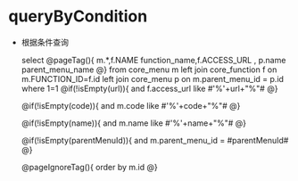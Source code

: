 
queryByCondition
===============
* 根据条件查询

	select 
	@pageTag(){
	   m.*,f.NAME function_name,f.ACCESS_URL ,
	   p.name parent_menu_name
	@}
	from core_menu m left join core_function f on m.FUNCTION_ID=f.id  left join core_menu p on m.parent_menu_id = p.id
	where 1=1
	@if(!isEmpty(url)){
	    and  f.access_url like #'%'+url+"%"#
	@}
	
	@if(!isEmpty(code)){
	    and  m.code like #'%'+code+"%"#
	@}
	
	@if(!isEmpty(name)){
	    and  m.name like #'%'+name+"%"#
	@}
	
	@if(!isEmpty(parentMenuId)){
	    and  m.parent_menu_id = #parentMenuId#
	@}
	
	@pageIgnoreTag(){
	   order by m.id
	@}
	


